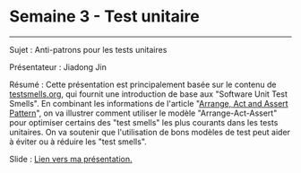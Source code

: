 # Semaine 3 - Test unitaire 

******

Sujet : Anti-patrons pour les tests unitaires 

Présentateur : Jiadong Jin

Résumé : Cette présentation est principalement basée sur le contenu de [testsmells.org](https://testsmells.org/), qui fournit une introduction de base aux "Software Unit Test Smells". En combinant les informations de l'article "[Arrange, Act and Assert Pattern](https://automationpanda.com/2020/07/07/arrange-act-assert-a-pattern-for-writing-good-tests/)", on va illustrer comment utiliser le modèle "Arrange-Act-Assert" pour optimiser certains des "test smells" les plus courants dans les tests unitaires. On va soutenir que l'utilisation de bons modèles de test peut aider à éviter ou à réduire les "test smells".

Slide : [Lien vers ma présentation.](https://docs.google.com/presentation/d/1OguoIL6CAz-KvxHNokW0uIkEcGApvYHP/edit?usp=sharing&ouid=100211943712971838603&rtpof=true&sd=true)
